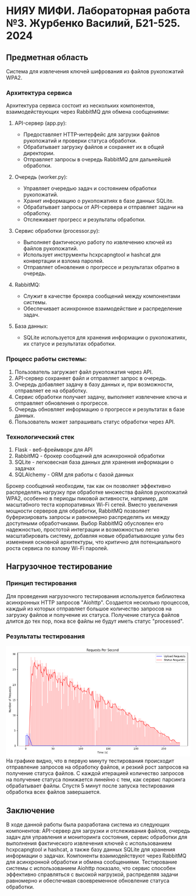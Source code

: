 # НИЯУ МИФИ. Лабораторная работа №3. Журбенко Василий, Б21-525. 2024

## Предметная область
Система для извлечения ключей шифрования из файлов рукопожатий WPA2. 

### Архитектура сервиса
Архитектура сервиса состоит из нескольких компонентов, взаимодействующих через RabbitMQ для обмена сообщениями:

1. API-сервер (app.py):
   - Предоставляет HTTP-интерфейс для загрузки файлов рукопожатий и проверки статуса обработки.
   - Обрабатывает загрузку файлов и сохраняет их в общей директории.
   - Отправляет запросы в очередь RabbitMQ для дальнейшей обработки.

2. Очередь (worker.py):
   - Управляет очередью задач и состоянием обработки рукопожатий.
   - Хранит информацию о рукопожатиях в базе данных SQLite.
   - Обрабатывает запросы от API-сервера и отправляет задачи на обработку.
   - Отслеживает прогресс и результаты обработки.

3. Сервис обработки (processor.py):
   - Выполняет фактическую работу по извлечению ключей из файлов рукопожатий.
   - Использует инструменты hcxpcapngtool и hashcat для конвертации и взлома паролей.
   - Отправляет обновления о прогрессе и результатах обратно в очередь.

4. RabbitMQ:
   - Служит в качестве брокера сообщений между компонентами системы.
   - Обеспечивает асинхронное взаимодействие и распределение задач.

5. База данных:
   - SQLite используется для хранения информации о рукопожатиях, их статусе и результатах обработки.

### Процесс работы системы:
1. Пользователь загружает файл рукопожатия через API.
2. API-сервер сохраняет файл и отправляет запрос в очередь.
3. Очередь добавляет задачу в базу данных и, при возможности, отправляет ее на обработку.
4. Сервис обработки получает задачу, выполняет извлечение ключа и отправляет обновления о прогрессе.
5. Очередь обновляет информацию о прогрессе и результатах в базе данных.
6. Пользователь может запрашивать статус обработки через API.

### Технологический стек

1. Flask - веб-фреймворк для API
2. RabbitMQ - брокер сообщений для асинхронной обработки
4. SQLite - легковесная база данных для хранения информации о задачах
5. SQLAlchemy - ORM для работы с базой данных

Брокер сообщений необходим, так как он позволяет эффективно распределять нагрузку при обработке множества файлов рукопожатий WPA2, особенно в периоды пиковой активности, например, для масштабного теста корпоративных Wi-Fi сетей. Вместо увеличения мощности серверов для обработки, RabbitMQ позволяет буферизировать запросы и равномерно распределять их между доступными обработчиками. Выбор RabbitMQ обусловлен его надежностью, простотой интеграции и возможностью легко масштабировать систему, добавляя новые обрабатывающие узлы без изменения основной архитектуры, что критично для потенциального роста сервиса по взлому Wi-Fi паролей.

## Нагрузочное тестирование

### Принцип тестирования

Для проведения нагрузочного тестирования используется библиотека асинхронных HTTP запросов "Aiohttp". Создается несколько процессов, каждый из которых отправляет большое количество запросов на загрузку файлов и получение их статуса. Получение статуса файлов длится до тех пор, пока все файлы не будут иметь статус "processed".

### Результаты тестирования
![](WPA2KeyExtractionService/Tests/requests_per_second.png)
На графике видно, что в первую минуту тестирования происходит отправление запросов на обработку файлов, и резкий рост запросов на получение статуса файлов. С каждой итерацией количество запросов на получение статуса понижается линейно с тем, как сервис парсинга обрабатывает файлы. Спустя 5 минут после запуска тестирования обработка всех файлов
завершается.

## Заключение

В ходе данной работы была разработана система из следующих компонентов: API-сервер для загрузки и отслеживания файлов, очередь задач для управления и мониторинга состояния, сервис обработки для выполнения фактического извлечения ключей с использованием hcxpcapngtool и hashcat, а также базу данных SQLite для хранения информации о задачах. Компоненты взаимодействуют через RabbitMQ для асинхронной обработки и обмена сообщениями. Тестирование системы с использованием Aiohttp показало, что сервис способен эффективно справляться с высокой нагрузкой, распределяя задачи равномерно и обеспечивая своевременное обновление статуса обработки.